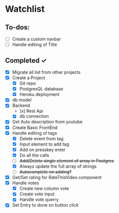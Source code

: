 # Watchlist

## To-dos:

- [ ] Create a custom navbar
- [ ] Handle editing of Title

## Completed ✓

- [x] Migrate all list from other projects
- [x] Create a Project
  - [x] Git repo
  - [x] PostgresQL database
  - [x] Heroku deployment
- [x] db model
- [x] Backend
  - [x] Rest Api
  - [x] db connection
- [x] Get Auto description from youtube
- [x] Create Basic FrontEnd
- [x] Handle editing of tags 
  - [x] Delete event from tag
  - [x] Input element to add tag  
  - [x] Add on presskey enter
  - [x] Do all the calls
  - [ ] ~~Add/Delete single element of array in Postgres~~
  - [x] Always update the full array of strings
  - [ ] ~~Autocomplete on adding?~~
- [x] Get/Set rating for RateThisVideo component
- [x] Handle votes
  - [x] Create new column vote
  - [x] Create vote input
  - [x] Handle vote querry
- [x] Set Entry to done on button click
